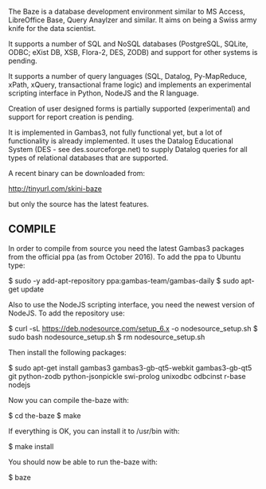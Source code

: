 The Baze is a database development environment similar to MS Access, 
LibreOffice Base, Query Anaylzer and similar. It aims on being a Swiss
army knife for the data scientist.

It supports a number of SQL and NoSQL databases (PostgreSQL, SQLite, 
ODBC; eXist DB, XSB, Flora-2, DES, ZODB) and support for other systems 
is pending.

It supports a number of query languages (SQL, Datalog, Py-MapReduce,
xPath, xQuery, transactional frame logic) and implements an experimental
scripting interface in Python, NodeJS and the R language. 

Creation of user designed forms is partially supported (experimental)
and support for report creation is pending.

It is implemented in Gambas3, not fully functional yet, but a lot
of functionality is already implemented. It uses the Datalog Educational
System (DES - see des.sourceforge.net) to supply Datalog queries for 
all types of relational databases that are supported.

A recent binary can be downloaded from:

http://tinyurl.com/skini-baze

but only the source has the latest features.

COMPILE
-------

In order to compile from source you need the latest Gambas3 packages
from the official ppa (as from October 2016). To add the ppa to Ubuntu
type:

$ sudo -y add-apt-repository ppa:gambas-team/gambas-daily
$ sudo apt-get update

Also to use the NodeJS scripting interface, you need the newest version
of NodeJS. To add the repository use:

$ curl -sL https://deb.nodesource.com/setup_6.x -o nodesource_setup.sh
$ sudo bash nodesource_setup.sh
$ rm nodesource_setup.sh

Then install the following packages:

$ sudo apt-get install gambas3 gambas3-gb-qt5-webkit gambas3-gb-qt5 git python-zodb python-jsonpickle swi-prolog unixodbc odbcinst r-base nodejs

Now you can compile the-baze with:

$ cd the-baze
$ make

If everything is OK, you can install it to /usr/bin with:

$ make install

You should now be able to run the-baze with:

$ baze




